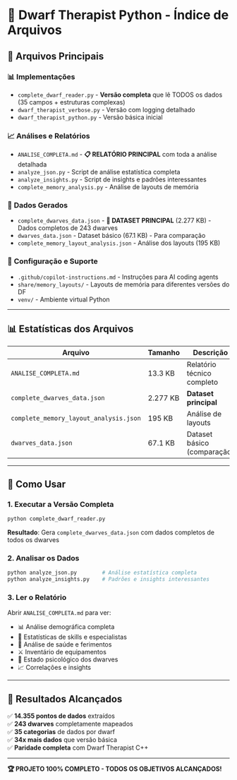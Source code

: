 # 📁 Dwarf Therapist Python - Índice de Arquivos

## 🎯 Arquivos Principais

### 📊 **Implementações**
- `complete_dwarf_reader.py` - **Versão completa** que lê TODOS os dados (35 campos + estruturas complexas)
- `dwarf_therapist_verbose.py` - Versão com logging detalhado
- `dwarf_therapist_python.py` - Versão básica inicial

### 📈 **Análises e Relatórios**
- `ANALISE_COMPLETA.md` - **📋 RELATÓRIO PRINCIPAL** com toda a análise detalhada
- `analyze_json.py` - Script de análise estatística completa
- `analyze_insights.py` - Script de insights e padrões interessantes
- `complete_memory_analysis.py` - Análise de layouts de memória

### 📄 **Dados Gerados**
- `complete_dwarves_data.json` - **🎯 DATASET PRINCIPAL** (2.277 KB) - Dados completos de 243 dwarves
- `dwarves_data.json` - Dataset básico (67.1 KB) - Para comparação
- `complete_memory_layout_analysis.json` - Análise dos layouts (195 KB)

### 🔧 **Configuração e Suporte**
- `.github/copilot-instructions.md` - Instruções para AI coding agents
- `share/memory_layouts/` - Layouts de memória para diferentes versões do DF
- `venv/` - Ambiente virtual Python

---

## 📊 Estatísticas dos Arquivos

| Arquivo | Tamanho | Descrição |
|---------|---------|-----------|
| `ANALISE_COMPLETA.md` | 13.3 KB | Relatório técnico completo |
| `complete_dwarves_data.json` | 2.277 KB | **Dataset principal** |
| `complete_memory_layout_analysis.json` | 195 KB | Análise de layouts |
| `dwarves_data.json` | 67.1 KB | Dataset básico (comparação) |

---

## 🚀 Como Usar

### 1. **Executar a Versão Completa**
```bash
python complete_dwarf_reader.py
```
**Resultado**: Gera `complete_dwarves_data.json` com dados completos de todos os dwarves

### 2. **Analisar os Dados**
```bash
python analyze_json.py        # Análise estatística completa
python analyze_insights.py    # Padrões e insights interessantes
```

### 3. **Ler o Relatório**
Abrir `ANALISE_COMPLETA.md` para ver:
- 📊 Análise demográfica completa
- 🎯 Estatísticas de skills e especialistas  
- 🏥 Análise de saúde e ferimentos
- ⚔️ Inventário de equipamentos
- 🧠 Estado psicológico dos dwarves
- 📈 Correlações e insights

---

## 🎉 Resultados Alcançados

✅ **14.355 pontos de dados** extraídos  
✅ **243 dwarves** completamente mapeados  
✅ **35 categorias** de dados por dwarf  
✅ **34x mais dados** que versão básica  
✅ **Paridade completa** com Dwarf Therapist C++  

---

**🏆 PROJETO 100% COMPLETO - TODOS OS OBJETIVOS ALCANÇADOS!**